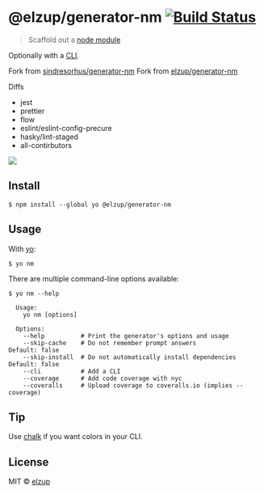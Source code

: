 # @elzup/generator-nm [![Build Status](https://travis-ci.org/elzup/generator-nm.svg?branch=master)](https://travis-ci.org/elzup/generator-nm)

> Scaffold out a [node module](https://github.com/sindresorhus/node-module-boilerplate)

Optionally with a [CLI](http://en.wikipedia.org/wiki/Command-line_interface).

Fork from [sindresorhus/generator-nm](https://github.com/sindresorhus/generator-nm)
Fork from [elzup/generator-nm](https://github.com/elzup/generator-nm)

Diffs

* jest
* prettier
* flow
* eslint/eslint-config-precure
* hasky/lint-staged
* all-contirbutors

![](screenshot.png)

## Install

```
$ npm install --global yo @elzup/generator-nm
```

## Usage

With [yo](https://github.com/yeoman/yo):

```
$ yo nm
```

There are multiple command-line options available:

```
$ yo nm --help

  Usage:
    yo nm [options]

  Options:
    --help          # Print the generator's options and usage
    --skip-cache    # Do not remember prompt answers                      Default: false
    --skip-install  # Do not automatically install dependencies           Default: false
    --cli           # Add a CLI
    --coverage      # Add code coverage with nyc
    --coveralls     # Upload coverage to coveralls.io (implies --coverage)
```

## Tip

Use [chalk](https://github.com/sindresorhus/chalk) if you want colors in your CLI.

## License

MIT © [elzup](https://elzup.com)
